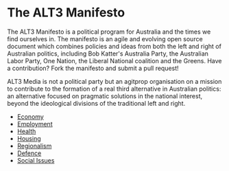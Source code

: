 # The ALT3 Manifesto

The ALT3 Manifesto is a political program for Australia and the times we find ourselves in. The manifesto is an agile and evolving open source document which combines policies and ideas from both the left and right of Australian politics, including Bob Katter's Australia Party, the Australian Labor Party, One Nation, the Liberal National coalition and the Greens. Have a contribution? Fork the manifesto and submit a pull request!

ALT3 Media is not a political party but an agitprop organisation on a mission to contribute to the formation of a real third alternative in Australian politics: an alternative focused on pragmatic solutions in the national interest, beyond the ideological divisions of the traditional left and right.

* [Economy](economy.md)
* [Employment](employment.md)
* [Health](health.md)
* [Housing](housing.md)
* [Regionalism](regionalism.md)
* [Defence](defence.md)
* [Social Issues](social.md)
